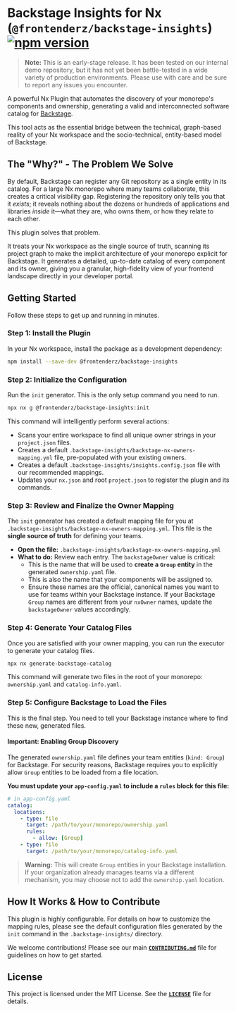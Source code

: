 # Backstage Insights for Nx (`@frontenderz/backstage-insights`) [![npm version](https://badge.fury.io/js/%40frontenderz%2Fbackstage-insights.svg)](https://badge.fury.io/js/%40frontenderz%2Fbackstage-insights)

> **Note:** This is an early-stage release. It has been tested on our internal demo repository, but it has not yet been battle-tested in a wide variety of production environments. Please use with care and be sure to report any issues you encounter.

A powerful Nx Plugin that automates the discovery of your monorepo's components and ownership, generating a valid and interconnected software catalog for [Backstage](https://backstage.io).

This tool acts as the essential bridge between the technical, graph-based reality of your Nx workspace and the socio-technical, entity-based model of Backstage.

## The "Why?" - The Problem We Solve

By default, Backstage can register any Git repository as a single entity in its catalog. For a large Nx monorepo where many teams collaborate, this creates a critical visibility gap. Registering the repository only tells you that it *exists*; it reveals nothing about the dozens or hundreds of applications and libraries *inside* it—what they are, who owns them, or how they relate to each other.

This plugin solves that problem.

It treats your Nx workspace as the single source of truth, scanning its project graph to make the implicit architecture of your monorepo explicit for Backstage. It generates a detailed, up-to-date catalog of every component and its owner, giving you a granular, high-fidelity view of your frontend landscape directly in your developer portal.

## Getting Started

Follow these steps to get up and running in minutes.

### Step 1: Install the Plugin

In your Nx workspace, install the package as a development dependency:

```bash
npm install --save-dev @frontenderz/backstage-insights
```

### Step 2: Initialize the Configuration

Run the `init` generator. This is the only setup command you need to run.

```bash
npx nx g @frontenderz/backstage-insights:init
```

This command will intelligently perform several actions:
* Scans your entire workspace to find all unique owner strings in your `project.json` files.
* Creates a default `.backstage-insights/backstage-nx-owners-mapping.yml` file, pre-populated with your existing owners.
* Creates a default `.backstage-insights/insights.config.json` file with our recommended mappings.
* Updates your `nx.json` and root `project.json` to register the plugin and its commands.

### Step 3: Review and Finalize the Owner Mapping

The `init` generator has created a default mapping file for you at `.backstage-insights/backstage-nx-owners-mapping.yml`. This file is the **single source of truth** for defining your teams.

* **Open the file:** `.backstage-insights/backstage-nx-owners-mapping.yml`
* **What to do:** Review each entry. The `backstageOwner` value is critical:
    * This is the name that will be used to **create a `Group` entity** in the generated `ownership.yaml` file.
    * This is also the name that your components will be assigned to.
    * Ensure these names are the official, canonical names you want to use for teams within your Backstage instance. If your Backstage `Group` names are different from your `nxOwner` names, update the `backstageOwner` values accordingly.

### Step 4: Generate Your Catalog Files

Once you are satisfied with your owner mapping, you can run the executor to generate your catalog files.

```bash
npx nx generate-backstage-catalog
```

This command will generate two files in the root of your monorepo: `ownership.yaml` and `catalog-info.yaml`.

### Step 5: Configure Backstage to Load the Files

This is the final step. You need to tell your Backstage instance where to find these new, generated files.

#### **Important: Enabling Group Discovery**

The generated `ownership.yaml` file defines your team entities (`kind: Group`) for Backstage. For security reasons, Backstage requires you to explicitly allow `Group` entities to be loaded from a file location.

**You must update your `app-config.yaml` to include a `rules` block for this file:**

```yaml
# in app-config.yaml
catalog:
  locations:
    - type: file
      target: /path/to/your/monorepo/ownership.yaml
      rules:
        - allow: [Group]
    - type: file
      target: /path/to/your/monorepo/catalog-info.yaml
```

> **Warning:** This will create `Group` entities in your Backstage installation. If your organization already manages teams via a different mechanism, you may choose not to add the `ownership.yaml` location.

## How It Works & How to Contribute

This plugin is highly configurable. For details on how to customize the mapping rules, please see the default configuration files generated by the `init` command in the `.backstage-insights/` directory.

We welcome contributions! Please see our main **[`CONTRIBUTING.md`](../../CONTRIBUTING.md)** file for guidelines on how to get started.

## License

This project is licensed under the MIT License. See the **[`LICENSE`](../../LICENSE)** file for details.